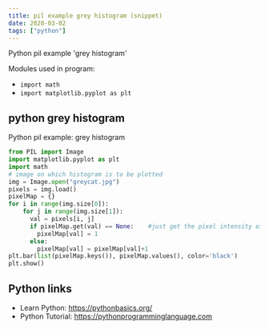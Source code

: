 ```yaml
---
title: pil example grey histogram (snippet)
date: 2020-03-02
tags: ["python"]
---
```

Python pil example 'grey histogram'


Modules used in program: 
* `import math`
* `import matplotlib.pyplot as plt`

## python grey histogram

Python pil example: grey histogram

```python
from PIL import Image
import matplotlib.pyplot as plt
import math
# image on which histogram is to be plotted 
img = Image.open("greycat.jpg") 
pixels = img.load()
pixelMap = {}
for i in range(img.size[0]):
    for j in range(img.size[1]):
      val = pixels[i, j]
      if pixelMap.get(val) == None:    #just get the pixel intensity of the grey scale image
        pixelMap[val] = 1
      else:
        pixelMap[val] = pixelMap[val]+1
plt.bar(list(pixelMap.keys()), pixelMap.values(), color='black')
plt.show()

```

## Python links

- Learn Python: https://pythonbasics.org/
- Python Tutorial: https://pythonprogramminglanguage.com
